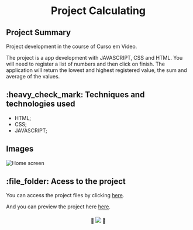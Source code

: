 <h1 align="center">Project Calculating</h1>
<h2>Project Summary</h2>
<p>Project development in the course of Curso em Video.</p>
<p>The project is a app development with JAVASCRIPT, CSS and HTML. You will need to register a list of numbers and then click on finish. The application will return the lowest and highest registered value, the sum and average of the values. </p> 
<h2>:heavy_check_mark:  Techniques and technologies used</h2>
<ul>
 <li>HTML;</li>
 <li>CSS;</li>
 <li>JAVASCRIPT;</li>
</ul>
<h2>Images</h2>
<img src="https://user-images.githubusercontent.com/97169087/194540378-af6bca8b-5a8c-4443-a287-a2f8977a82fc.png" alt="Home screen"/>

<h2>:file_folder: Acess to the project</h2>

<p>You can access the project files by clicking <a href="https://github.com/PHDevss/Project-Calculating/">here</a>.</p> 
<p>And you can preview the project here <a href="https://phdevss.github.io/Project-Calculating/" target="_blank">here</a>.</p> 
<h4 align="center"> 
  🚧 <img src="http://img.shields.io/static/v1?label=STATUS&message=FINISHED&color=GREEN&style=for-the-badge" /> 🚧
